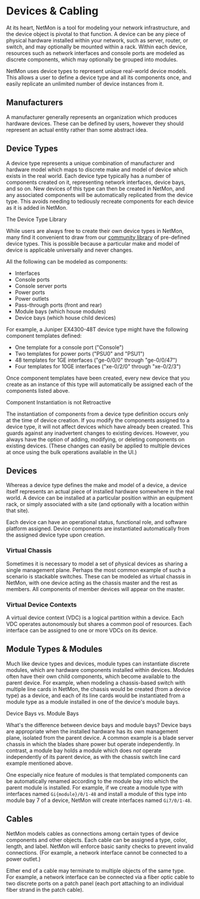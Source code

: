 # Devices & Cabling

At its heart, NetMon is a tool for modeling your network infrastructure, and the device object is pivotal to that function. A device can be any piece of physical hardware installed within your network, such as server, router, or switch, and may optionally be mounted within a rack. Within each device, resources such as network interfaces and console ports are modeled as discrete components, which may optionally be grouped into modules.

NetMon uses device types to represent unique real-world device models. This allows a user to define a device type and all its components once, and easily replicate an unlimited number of device instances from it.

## Manufacturers

A manufacturer generally represents an organization which produces hardware devices. These can be defined by users, however they should represent an actual entity rather than some abstract idea.

## Device Types

A device type represents a unique combination of manufacturer and hardware model which maps to discrete make and model of device which exists in the real world. Each device type typically has a number of components created on it, representing network interfaces, device bays, and so on. New devices of this type can then be created in NetMon, and any associated components will be automatically replicated from the device type. This avoids needing to tediously recreate components for each device as it is added in NetMon.

The Device Type Library

While users are always free to create their own device types in NetMon, many find it convenient to draw from our [community library](https://github.com/NetMon-community/devicetype-library) of pre-defined device types. This is possible because a particular make and model of device is applicable universally and never changes.

All the following can be modeled as components:

- Interfaces
- Console ports
- Console server ports
- Power ports
- Power outlets
- Pass-through ports (front and rear)
- Module bays (which house modules)
- Device bays (which house child devices)

For example, a Juniper EX4300-48T device type might have the following component templates defined:

- One template for a console port ("Console")
- Two templates for power ports ("PSU0" and "PSU1")
- 48 templates for 1GE interfaces ("ge-0/0/0" through "ge-0/0/47")
- Four templates for 10GE interfaces ("xe-0/2/0" through "xe-0/2/3")

Once component templates have been created, every new device that you create as an instance of this type will automatically be assigned each of the components listed above.

Component Instantiation is not Retroactive

The instantiation of components from a device type definition occurs only at the time of device creation. If you modify the components assigned to a device type, it will not affect devices which have already been created. This guards against any inadvertent changes to existing devices. However, you always have the option of adding, modifying, or deleting components on existing devices. (These changes can easily be applied to multiple devices at once using the bulk operations available in the UI.)

## Devices

Whereas a device type defines the make and model of a device, a device itself represents an actual piece of installed hardware somewhere in the real world. A device can be installed at a particular position within an equipment rack, or simply associated with a site (and optionally with a location within that site).

Each device can have an operational status, functional role, and software platform assigned. Device components are instantiated automatically from the assigned device type upon creation.

### Virtual Chassis

Sometimes it is necessary to model a set of physical devices as sharing a single management plane. Perhaps the most common example of such a scenario is stackable switches. These can be modeled as virtual chassis in NetMon, with one device acting as the chassis master and the rest as members. All components of member devices will appear on the master.

### Virtual Device Contexts

A virtual device context (VDC) is a logical partition within a device. Each VDC operates autonomously but shares a common pool of resources. Each interface can be assigned to one or more VDCs on its device.

## Module Types & Modules

Much like device types and devices, module types can instantiate discrete modules, which are hardware components installed within devices. Modules often have their own child components, which become available to the parent device. For example, when modeling a chassis-based switch with multiple line cards in NetMon, the chassis would be created (from a device type) as a device, and each of its line cards would be instantiated from a module type as a module installed in one of the device's module bays.

Device Bays vs. Module Bays

What's the difference between device bays and module bays? Device bays are appropriate when the installed hardware has its own management plane, isolated from the parent device. A common example is a blade server chassis in which the blades share power but operate independently. In contrast, a module bay holds a module which does *not* operate independently of its parent device, as with the chassis switch line card example mentioned above.

One especially nice feature of modules is that templated components can be automatically renamed according to the module bay into which the parent module is installed. For example, if we create a module type with interfaces named `Gi{module}/0/1-48` and install a module of this type into module bay 7 of a device, NetMon will create interfaces named `Gi7/0/1-48`.

## Cables

NetMon models cables as connections among certain types of device components and other objects. Each cable can be assigned a type, color, length, and label. NetMon will enforce basic sanity checks to prevent invalid connections. (For example, a network interface cannot be connected to a power outlet.)

Either end of a cable may terminate to multiple objects of the same type. For example, a network interface can be connected via a fiber optic cable to two discrete ports on a patch panel (each port attaching to an individual fiber strand in the patch cable).
